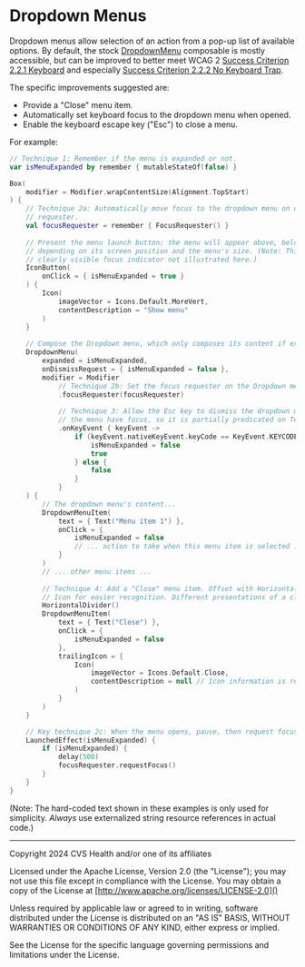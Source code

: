 # Dropdown Menus

Dropdown menus allow selection of an action from a pop-up list of available options. By default, the stock [DropdownMenu](https://developer.android.com/reference/kotlin/androidx/compose/material3/package-summary#DropdownMenu(kotlin.Boolean,kotlin.Function0,androidx.compose.ui.Modifier,androidx.compose.ui.unit.DpOffset,androidx.compose.foundation.ScrollState,androidx.compose.ui.window.PopupProperties,androidx.compose.ui.graphics.Shape,androidx.compose.ui.graphics.Color,androidx.compose.ui.unit.Dp,androidx.compose.ui.unit.Dp,androidx.compose.foundation.BorderStroke,kotlin.Function1)) composable is mostly accessible, but can be improved to better meet WCAG 2 [Success Criterion 2.2.1 Keyboard](https://www.w3.org/TR/WCAG21/#keyboard) and especially [Success Criterion 2.2.2 No Keyboard Trap](https://www.w3.org/TR/WCAG21/#no-keyboard-trap).

The specific improvements suggested are:

* Provide a "Close" menu item.
* Automatically set keyboard focus to the dropdown menu when opened.
* Enable the keyboard escape key ("Esc") to close a menu.

For example:

```kotlin
// Technique 1: Remember if the menu is expanded or not.
var isMenuExpanded by remember { mutableStateOf(false) }

Box(
    modifier = Modifier.wrapContentSize(Alignment.TopStart)
) {
    // Technique 2a: Automatically move focus to the dropdown menu on open. First, create a focus 
    // requester.
    val focusRequester = remember { FocusRequester() }
    
    // Present the menu launch button; the menu will appear above, below, or covering this icon, 
    // depending on its screen position and the menu's size. (Note: This button should also have a 
    // clearly visible focus indicator not illustrated here.)
    IconButton(
        onClick = { isMenuExpanded = true }
    ) {
        Icon(
            imageVector = Icons.Default.MoreVert,
            contentDescription = "Show menu"
        )
    }
    
    // Compose the Dropdown menu, which only composes its content if expanded.
    DropdownMenu(
        expanded = isMenuExpanded,
        onDismissRequest = { isMenuExpanded = false },
        modifier = Modifier
            // Technique 2b: Set the focus requester on the Dropdown menu.
            .focusRequester(focusRequester)
            
            // Technique 3: Allow the Esc key to dismiss the dropdown menu. This code requires that
            // the menu have focus, so it is partially predicated on Technique 2, but not entirely.
            .onKeyEvent { keyEvent ->
                if (keyEvent.nativeKeyEvent.keyCode == KeyEvent.KEYCODE_ESCAPE) {
                    isMenuExpanded = false
                    true
                } else {
                    false
                }
            }
    ) {
        // The dropdown menu's content...
        DropdownMenuItem(
            text = { Text("Menu item 1") },
            onClick = {
                isMenuExpanded = false
                // ... action to take when this menu item is selected ...
            }
        )
        // ... other menu items ...
        
        // Technique 4: Add a "Close" menu item. Offset with HorizontalDivider and uses a trailing
        // Icon for easier recognition. Different presentations of a close control work too.
        HorizontalDivider()
        DropdownMenuItem(
            text = { Text("Close") },
            onClick = {
                isMenuExpanded = false
            },
            trailingIcon = {
                Icon(
                    imageVector = Icons.Default.Close,
                    contentDescription = null // Icon information is redundant with text, so omit.
                )
            }
        )
    }

    // Key technique 2c: When the menu opens, pause, then request focus on the menu.
    LaunchedEffect(isMenuExpanded) {
        if (isMenuExpanded) {
            delay(500)
            focusRequester.requestFocus()
        }
    }
}
```

(Note: The hard-coded text shown in these examples is only used for simplicity. _Always_ use externalized string resource references in actual code.)

----

Copyright 2024 CVS Health and/or one of its affiliates

Licensed under the Apache License, Version 2.0 (the "License");
you may not use this file except in compliance with the License.
You may obtain a copy of the License at
[http://www.apache.org/licenses/LICENSE-2.0]()

Unless required by applicable law or agreed to in writing, software
distributed under the License is distributed on an "AS IS" BASIS,
WITHOUT WARRANTIES OR CONDITIONS OF ANY KIND, either express or implied.

See the License for the specific language governing permissions and
limitations under the License.